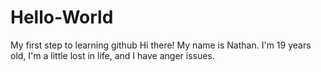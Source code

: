 # Hello-World
My first step to learning github
Hi there! My name is Nathan. I'm 19 years old, I'm a little lost in life, and I have anger issues.
